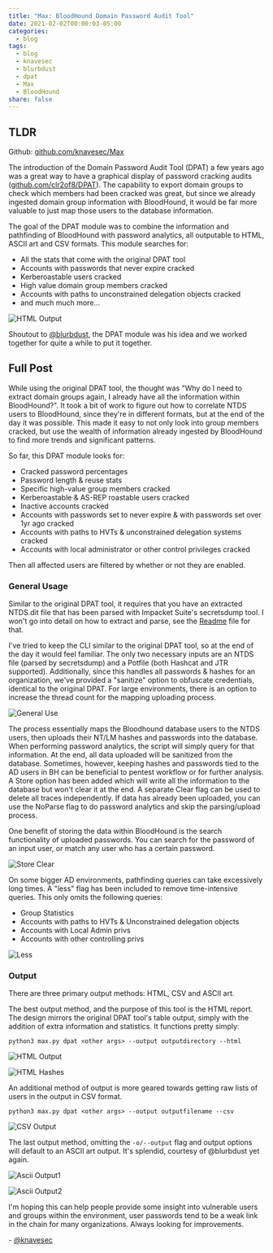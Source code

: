 ```yaml
---
title: "Max: BloodHound Domain Password Audit Tool"
date: 2021-02-02T00:00:03-05:00
categories:
  - blog
tags:
  - blog
  - knavesec
  - blurbdust
  - dpat
  - Max
  - BloodHound
share: false
---
```



## TLDR

Github: [github.com/knavesec/Max](https://github.com/knavesec/Max)

The introduction of the Domain Password Audit Tool (DPAT) a few years ago was a great way to have a graphical display of password cracking audits ([github.com/clr2of8/DPAT](https://github.com/clr2of8/DPAT)). The capability to export domain groups to check which members had been cracked was great, but since we already ingested domain group information with BloodHound, it would be far more valuable to just map those users to the database information.

The goal of the DPAT module was to combine the information and pathfinding of BloodHound with password analytics, all outputable to HTML, ASCII art and CSV formats. This module searches for:

* All the stats that come with the original DPAT tool
* Accounts with passwords that never expire cracked
* Kerberoastable users cracked
* High value domain group members cracked
* Accounts with paths to unconstrained delegation objects cracked
* and much much more...

![HTML Output](https://raw.githubusercontent.com/whynotsecurity/whynotsecurity.github.io/master/assests/images/max-screenshots/post3/dpat-htmloutput.png)

Shoutout to [@blurbdust](https://twitter.com/blurbdust), the DPAT module was his idea and we worked together for quite a while to put it together.    


## Full Post

While using the original DPAT tool, the thought was "Why do I need to extract domain groups again, I already have all the information within BloodHound?". It took a bit of work to figure out how to correlate NTDS users to BloodHound, since they're in different formats, but at the end of the day it was possible. This made it easy to not only look into group members cracked, but use the wealth of information already ingested by BloodHound to find more trends and significant patterns.

So far, this DPAT module looks for:

* Cracked password percentages
* Password length & reuse stats
* Specific high-value group members cracked
* Kerberoastable & AS-REP roastable users cracked
* Inactive accounts cracked
* Accounts with passwords set to never expire & with passwords set over 1yr ago cracked
* Accounts with paths to HVTs & unconstrained delegation systems cracked
* Accounts with local administrator or other control privileges cracked

Then all affected users are filtered by whether or not they are enabled.


### General Usage

Similar to the original DPAT tool, it requires that you have an extracted NTDS.dit file that has been parsed with Impacket Suite's secretsdump tool. I won't go into detail on how to extract and parse, see the [Readme](https://github.com/knavesec/Max/blob/dpat/wiki/dpat.md) file for that.

I've tried to keep the CLI similar to the original DPAT tool, so at the end of the day it would feel familiar. The only two necessary inputs are an NTDS file (parsed by secretsdump) and a Potfile (both Hashcat and JTR supported). Additionally, since this handles all passwords & hashes for an organization, we've provided a "sanitize" option to obfuscate credentials, identical to the original DPAT. For large environments, there is an option to increase the thread count for the mapping uploading process.

![General Use](https://raw.githubusercontent.com/whynotsecurity/whynotsecurity.github.io/master/assests/images/max-screenshots/post3/dpat-generaluse.png)

The process essentially maps the Bloodhound database users to the NTDS users, then uploads their NT/LM hashes and passwords into the database. When performing password analytics, the script will simply query for that information. At the end, all data uploaded will be sanitized from the database. Sometimes, however, keeping hashes and passwords tied to the AD users in BH can be beneficial to pentest workflow or for further analysis. A Store option has been added which will write all the information to the database but won't clear it at the end. A separate Clear flag can be used to delete all traces independently. If data has already been uploaded, you can use the NoParse flag to do password analytics and skip the parsing/upload process.

One benefit of storing the data within BloodHound is the search functionality of uploaded passwords. You can search for the password of an input user, or match any user who has a certain password.

![Store Clear](https://raw.githubusercontent.com/whynotsecurity/whynotsecurity.github.io/master/assests/images/max-screenshots/post3/dpat-storeclear.png)

On some bigger AD environments, pathfinding queries can take excessively long times. A "less" flag has been included to remove time-intensive queries. This only omits the following queries:

* Group Statistics
* Accounts with paths to HVTs & Unconstrained delegation objects
* Accounts with Local Admin privs
* Accounts with other controlling privs

![Less](https://raw.githubusercontent.com/whynotsecurity/whynotsecurity.github.io/master/assests/images/max-screenshots/post3/dpat-less.png)


### Output

There are three primary output methods: HTML, CSV and ASCII art.

The best output method, and the purpose of this tool is the HTML report. The design mirrors the original DPAT tool's table output, simply with the addition of extra information and statistics. It functions pretty simply:

```
python3 max.py dpat <other args> --output outputdirectory --html
```

![HTML Output](https://raw.githubusercontent.com/whynotsecurity/whynotsecurity.github.io/master/assests/images/max-screenshots/post3/dpat-htmloutput.png)

![HTML Hashes](https://raw.githubusercontent.com/whynotsecurity/whynotsecurity.github.io/master/assests/images/max-screenshots/post3/dpat-htmlhashes.png)

An additional method of output is more geared towards getting raw lists of users in the output in CSV format.

```
python3 max.py dpat <other args> --output outputfilename --csv
```

![CSV Output](https://raw.githubusercontent.com/whynotsecurity/whynotsecurity.github.io/master/assests/images/max-screenshots/post3/dpat-csvoutput.png)

The last output method, omitting the `-o/--output` flag and output options will default to an ASCII art output. It's splendid, courtesy of @blurbdust yet again.

![Ascii Output1](https://raw.githubusercontent.com/whynotsecurity/whynotsecurity.github.io/master/assests/images/max-screenshots/post3/dpat-asciioutput1.png)

![Ascii Output2](https://raw.githubusercontent.com/whynotsecurity/whynotsecurity.github.io/master/assests/images/max-screenshots/post3/dpat-asciioutput2.png)


I'm hoping this can help people provide some insight into vulnerable users and groups within the environment, user passwords tend to be a weak link in the chain for many organizations. Always looking for improvements.


\- [@knavesec](https://twitter.com/knavesec)

